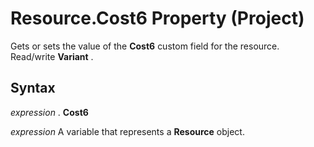 
# Resource.Cost6 Property (Project)

Gets or sets the value of the  **Cost6** custom field for the resource. Read/write **Variant** .


## Syntax

 _expression_ . **Cost6**

 _expression_ A variable that represents a **Resource** object.

